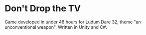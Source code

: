 # Don't Drop the TV

Game developed in under 48 hours for Ludum Dare 32, theme "an unconventional weapon". Written in Unity and C#.
